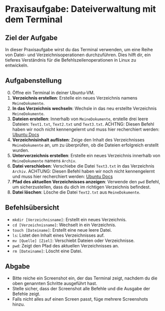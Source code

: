 # Praxisaufgabe: Dateiverwaltung mit dem Terminal

## Ziel der Aufgabe

In dieser Praxisaufgabe wirst du das Terminal verwenden, um eine Reihe von Datei- und Verzeichnisoperationen durchzuführen. Dies hilft dir, ein tieferes Verständnis für die Befehlszeilenoperationen in Linux zu entwickeln.

## Aufgabenstellung

0. Öffne ein Terminal in deiner Ubuntu-VM.
1. **Verzeichnis erstellen**: Erstelle ein neues Verzeichnis namens `MeineDokumente`.
2. **In das Verzeichnis wechseln**: Wechsle in das neu erstellte Verzeichnis `MeineDokumente`.
3. **Dateien erstellen**: Innerhalb von `MeineDokumente`, erstelle drei leere Dateien: `Text1.txt`, `Text2.txt` und `Text3.txt`. ACHTNG: Diesen Befehl haben wir noch nicht kennengelernt und muss hier recherchiert werden: [Ubuntu Docs](https://wiki.ubuntuusers.de/touch/)
4. **Verzeichnisinhalt auflisten**: Zeige den Inhalt des Verzeichnisses `MeineDokumente` an, um zu überprüfen, ob die Dateien erfolgreich erstellt wurden.
5. **Unterverzeichnis erstellen**: Erstelle ein neues Verzeichnis innerhalb von `MeineDokumente` namens `Archiv`.
6. **Datei verschieben**: Verschiebe die Datei `Text3.txt` in das Verzeichnis `Archiv`. ACHTUNG: Diesen Befehl haben wir noch nicht kennengelernt und muss hier recherchiert werden: [Ubuntu Docs](https://wiki.ubuntuusers.de/mv/)
7. **Pfad des aktuellen Verzeichnisses anzeigen**: Verwende den `pwd` Befehl, um sicherzustellen, dass du dich im richtigen Verzeichnis befindest.
8. **Datei löschen**: Lösche die Datei `Text2.txt` aus `MeineDokumente`.

## Befehlsübersicht

- `mkdir [Verzeichnisname]`: Erstellt ein neues Verzeichnis.
- `cd [Verzeichnisname]`: Wechselt in ein Verzeichnis.
- `touch [Dateiname]`: Erstellt eine neue leere Datei.
- `ls`: Listet den Inhalt eines Verzeichnisses auf.
- `mv [Quelle] [Ziel]`: Verschiebt Dateien oder Verzeichnisse.
- `pwd`: Zeigt den Pfad des aktuellen Verzeichnisses an.
- `rm [Dateiname]`: Löscht eine Datei.

## Abgabe

- Bitte reiche ein Screenshot ein, der das Terminal zeigt, nachdem du die oben genannten Schritte ausgeführt hast.
- Stelle sicher, dass der Screenshot alle Befehle und die Ausgabe der Befehle zeigt.
- Falls nicht alles auf einen Screen passt, füge mehrere Screenshots hinzu.
